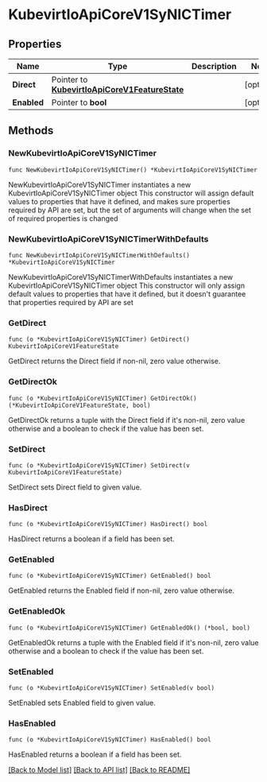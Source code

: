# KubevirtIoApiCoreV1SyNICTimer

## Properties

Name | Type | Description | Notes
------------ | ------------- | ------------- | -------------
**Direct** | Pointer to [**KubevirtIoApiCoreV1FeatureState**](KubevirtIoApiCoreV1FeatureState.md) |  | [optional] 
**Enabled** | Pointer to **bool** |  | [optional] 

## Methods

### NewKubevirtIoApiCoreV1SyNICTimer

`func NewKubevirtIoApiCoreV1SyNICTimer() *KubevirtIoApiCoreV1SyNICTimer`

NewKubevirtIoApiCoreV1SyNICTimer instantiates a new KubevirtIoApiCoreV1SyNICTimer object
This constructor will assign default values to properties that have it defined,
and makes sure properties required by API are set, but the set of arguments
will change when the set of required properties is changed

### NewKubevirtIoApiCoreV1SyNICTimerWithDefaults

`func NewKubevirtIoApiCoreV1SyNICTimerWithDefaults() *KubevirtIoApiCoreV1SyNICTimer`

NewKubevirtIoApiCoreV1SyNICTimerWithDefaults instantiates a new KubevirtIoApiCoreV1SyNICTimer object
This constructor will only assign default values to properties that have it defined,
but it doesn't guarantee that properties required by API are set

### GetDirect

`func (o *KubevirtIoApiCoreV1SyNICTimer) GetDirect() KubevirtIoApiCoreV1FeatureState`

GetDirect returns the Direct field if non-nil, zero value otherwise.

### GetDirectOk

`func (o *KubevirtIoApiCoreV1SyNICTimer) GetDirectOk() (*KubevirtIoApiCoreV1FeatureState, bool)`

GetDirectOk returns a tuple with the Direct field if it's non-nil, zero value otherwise
and a boolean to check if the value has been set.

### SetDirect

`func (o *KubevirtIoApiCoreV1SyNICTimer) SetDirect(v KubevirtIoApiCoreV1FeatureState)`

SetDirect sets Direct field to given value.

### HasDirect

`func (o *KubevirtIoApiCoreV1SyNICTimer) HasDirect() bool`

HasDirect returns a boolean if a field has been set.

### GetEnabled

`func (o *KubevirtIoApiCoreV1SyNICTimer) GetEnabled() bool`

GetEnabled returns the Enabled field if non-nil, zero value otherwise.

### GetEnabledOk

`func (o *KubevirtIoApiCoreV1SyNICTimer) GetEnabledOk() (*bool, bool)`

GetEnabledOk returns a tuple with the Enabled field if it's non-nil, zero value otherwise
and a boolean to check if the value has been set.

### SetEnabled

`func (o *KubevirtIoApiCoreV1SyNICTimer) SetEnabled(v bool)`

SetEnabled sets Enabled field to given value.

### HasEnabled

`func (o *KubevirtIoApiCoreV1SyNICTimer) HasEnabled() bool`

HasEnabled returns a boolean if a field has been set.


[[Back to Model list]](../README.md#documentation-for-models) [[Back to API list]](../README.md#documentation-for-api-endpoints) [[Back to README]](../README.md)


